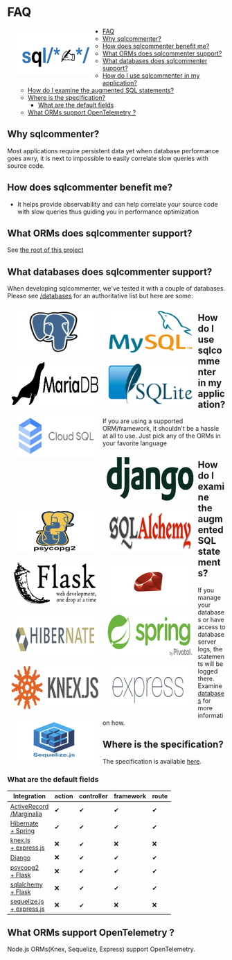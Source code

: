 # FAQ

![](../images/sqlcommenter_logo.png)
<style>
    img[src*='sqlcommenter_logo.png']{
        float:none;
    }
</style>

- [FAQ](#faq)
  - [Why sqlcommenter?](#why-sqlcommenter)
  - [How does sqlcommenter benefit me?](#how-does-sqlcommenter-benefit-me)
  - [What ORMs does sqlcommenter support?](#what-orms-does-sqlcommenter-support)
  - [What databases does sqlcommenter support?](#what-databases-does-sqlcommenter-support)
  - [How do I use sqlcommenter in my application?](#how-do-i-use-sqlcommenter-in-my-application)
  - [How do I examine the augmented SQL statements?](#how-do-i-examine-the-augmented-sql-statements)
  - [Where is the specification?](#where-is-the-specification)
    - [What are the default fields](#what-are-the-default-fields)
  - [What ORMs support OpenTelemetry ?](#what-orms-support-opentelemetry-)

## Why sqlcommenter?

Most applications require persistent data yet when database performance goes awry, it is next to impossible to
easily correlate slow queries with source code.


## How does sqlcommenter benefit me?

* It helps provide observability and can help correlate your source code with slow queries thus guiding you in performance optimization


## What ORMs does sqlcommenter support?

See [the root of this project](../)


## What databases does sqlcommenter support?

When developing sqlcommenter, we've tested it with a couple of databases. Please see [/databases](../databases) for an authoritative list but here are some:


[![](../images/postgresql-logo.png)](../databases/postgresql)

[![](../images/mysql-logo.png)](../databases/mysql)

[![](../images/mariadb-logo.png)](../databases/mariadb)

[![](../images/sqlite-logo.png)](https://sqlite.org/cli.html)

[![](../images/cloud-sql-card.png)](https://cloud.google.com/sql/)


<style>
    img {
        float: left;
        margin: 0 2%;
        width: 200px;
    }

    img[src*='/cloud-sql-card.png']
    {
        float:none;
    }

    img[src*='/mariadb-logo.png']
    {
        margin-top:50px;
    }

    img[src*='/sqlite-logo.png']{
        margin-bottom:80px;
    }
</style>


## How do I use sqlcommenter in my application?
If you are using a supported ORM/framework, it shouldn't be a hassle at all to use. Just pick any of the ORMs in your favorite language

[![](../images/django-logo.png)](../python/django)
[![](../images/psycopg2-logo.png)](../python/psycopg2)
[![](../images/sqlalchemy-logo.png)](../python/SQLAlchemy)
[![](../images/flask-logo.png)](../python/flask)
[![](../images/ruby-logo.png)](../ruby)
[![](../images/hibernate-logo.png)](../java/hibernate)

[![](../images/spring-logo.png)](../java/spring)
[![](../images/knex-logo.png)](../node-js/knex)

[![](../images/express_js-logo.png)](../node-js/express)

[![](../images/sequelize-logo.png)](../node-js/sequelize)

<style>
    img {
        float: left;
        margin: 2%;
        width: 200px;
        height:100px;
    }

    img[src*='sequelize-logo.png']
    {
        float:none;
    }

    img[src*='/mariadb-logo.png']
    {
        margin-top:50px;
    }

    img[src*='/sqlite-logo.png']{
        margin-bottom:80px;
    }
</style>

## How do I examine the augmented SQL statements?

If you manage your databases or have access to database server logs, the statements will be logged there. Examine [databases](../databases) for more information how.

## Where is the specification?

The specification is available [here](../specifications).

### What are the default fields

Integration|action|controller|framework|route
---|---|---|---|---
<a href="../ruby/ruby-on-rails">ActiveRecord<br />/Marginalia</a>|&#10004;|&#10004;|&#10004;|&#10004;|&#10060;
<a href="../java/hibernate">Hibernate<br />+ Spring</a>|&#10004;|&#10004;|&#10004;|&#10004;|&#10060;
<a href="../node-js/knex">knex.js<br />+ express.js</a>|&#10060;|&#10004;|&#10060;|&#10060;|&#10060;
[Django](../python/django)|&#10060;|&#10004;|&#10004;|&#10004;|&#10060;
<a href="../python/psycopg2">psycopg2 <br />+ Flask</a>|&#10060;|&#10004;|&#10004;|&#10004;|&#10060;
<a href="../python/SQLAlchemy">sqlalchemy<br />+ Flask</a>|&#10060;|&#10004;|&#10004;|&#10004;|&#10060;
<a href="../node-js/sequelize">sequelize.js<br />+ express.js</a>|&#10060;|&#10004;|&#10060;|&#10060;|&#10060;

## What ORMs support OpenTelemetry ?
Node.js ORMs(Knex, Sequelize, Express) support OpenTelemetry.